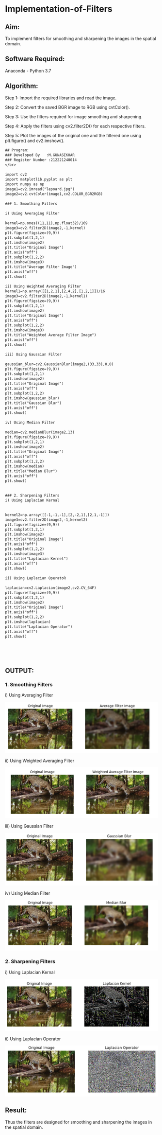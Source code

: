 # Implementation-of-Filters
## Aim:
To implement filters for smoothing and sharpening the images in the spatial domain.

## Software Required:
Anaconda - Python 3.7

## Algorithm:
Step 1:
Import the required libraries and read the image.

Step 2:
Convert the saved BGR image to RGB using cvtColor().

Step 3:
Use the filters required for image smoothing and sharpening.

Step 4:
Apply the filters using cv2.filter2D() for each respective filters.

Step 5:
Plot the images of the original one and the filtered one using plt.figure() and cv2.imshow().
```
## Program:
### Developed By   :M.GUNASEKHAR
### Register Number :212221240014
</br>

import cv2
import matplotlib.pyplot as plt
import numpy as np
image1=cv2.imread("lepoard.jpg")
image2=cv2.cvtColor(image1,cv2.COLOR_BGR2RGB)

### 1. Smoothing Filters

i) Using Averaging Filter

kernel=np.ones((11,11),np.float32)/169
image3=cv2.filter2D(image2,-1,kernel)
plt.figure(figsize=(9,9))
plt.subplot(1,2,1)
plt.imshow(image2)
plt.title("Original Image")
plt.axis("off")
plt.subplot(1,2,2)
plt.imshow(image3)
plt.title("Average Filter Image")
plt.axis("off")
plt.show()

ii) Using Weighted Averaging Filter
kernel1=np.array([[1,2,1],[2,4,2],[1,2,1]])/16
image3=cv2.filter2D(image2,-1,kernel1)
plt.figure(figsize=(9,9))
plt.subplot(1,2,1)
plt.imshow(image2)
plt.title("Original Image")
plt.axis("off")
plt.subplot(1,2,2)
plt.imshow(image3)
plt.title("Weighted Average Filter Image")
plt.axis("off")
plt.show()

iii) Using Gaussian Filter

gaussian_blur=cv2.GaussianBlur(image2,(33,33),0,0)
plt.figure(figsize=(9,9))
plt.subplot(1,2,1)
plt.imshow(image2)
plt.title("Original Image")
plt.axis("off")
plt.subplot(1,2,2)
plt.imshow(gaussian_blur)
plt.title("Gaussian Blur")
plt.axis("off")
plt.show()

iv) Using Median Filter

median=cv2.medianBlur(image2,13)
plt.figure(figsize=(9,9))
plt.subplot(1,2,1)
plt.imshow(image2)
plt.title("Original Image")
plt.axis("off")
plt.subplot(1,2,2)
plt.imshow(median)
plt.title("Median Blur")
plt.axis("off")
plt.show()


### 2. Sharpening Filters
i) Using Laplacian Kernal


kernel2=np.array([[-1,-1,-1],[2,-2,1],[2,1,-1]])
image3=cv2.filter2D(image2,-1,kernel2)
plt.figure(figsize=(9,9))
plt.subplot(1,2,1)
plt.imshow(image2)
plt.title("Original Image")
plt.axis("off")
plt.subplot(1,2,2)
plt.imshow(image3)
plt.title("Laplacian Kernel")
plt.axis("off")
plt.show()

ii) Using Laplacian OperatoR

laplacian=cv2.Laplacian(image2,cv2.CV_64F)
plt.figure(figsize=(9,9))
plt.subplot(1,2,1)
plt.imshow(image2)
plt.title("Original Image")
plt.axis("off")
plt.subplot(1,2,2)
plt.imshow(laplacian)
plt.title("Laplacian Operator")
plt.axis("off")
plt.show()





```

## OUTPUT:
### 1. Smoothing Filters

i) Using Averaging Filter

![OUTPUT](https://github.com/gunasekhar159/Implementation-of-Filters/blob/main/21.png?raw=true)

ii) Using Weighted Averaging Filter

![OUTPUT](https://github.com/gunasekhar159/Implementation-of-Filters/blob/main/22.png?raw=true)

iii) Using Gaussian Filter

![OUTPUT](https://github.com/gunasekhar159/Implementation-of-Filters/blob/main/23.png?raw=true)


iv) Using Median Filter

![OUTPUT](https://github.com/gunasekhar159/Implementation-of-Filters/blob/main/24.png?raw=true)

### 2. Sharpening Filters


i) Using Laplacian Kernal

![OUTPUT](https://github.com/gunasekhar159/Implementation-of-Filters/blob/main/25.png?raw=true)

ii) Using Laplacian Operator

![OUTPUT](https://github.com/gunasekhar159/Implementation-of-Filters/blob/main/26.png?raw=true)

## Result:
Thus the filters are designed for smoothing and sharpening the images in the spatial domain.
